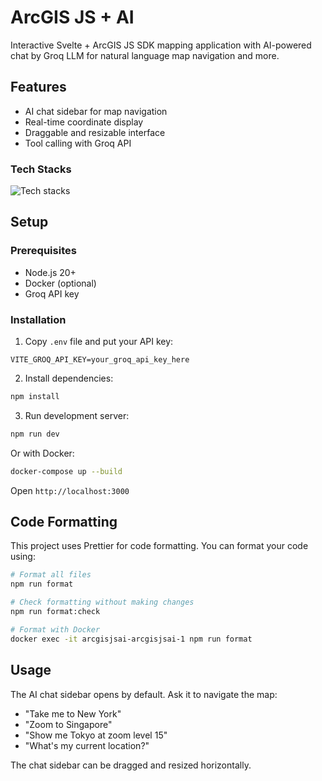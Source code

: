 # ArcGIS JS + AI

Interactive Svelte + ArcGIS JS SDK mapping application with AI-powered chat by Groq LLM for natural language map navigation and more.

## Features

- AI chat sidebar for map navigation
- Real-time coordinate display
- Draggable and resizable interface
- Tool calling with Groq API

### Tech Stacks
![Tech stacks](https://skillicons.dev/icons?i=svelte,typescript,js,vite,docker,bash,vercel,ai)

## Setup

### Prerequisites
- Node.js 20+
- Docker (optional)
- Groq API key

### Installation

1. Copy `.env` file and put your API key:
```
VITE_GROQ_API_KEY=your_groq_api_key_here
```

2. Install dependencies:
```bash
npm install
```

3. Run development server:
```bash
npm run dev
```

Or with Docker:
```bash
docker-compose up --build
```

Open `http://localhost:3000`

## Code Formatting

This project uses Prettier for code formatting. You can format your code using:

```bash
# Format all files
npm run format

# Check formatting without making changes
npm run format:check

# Format with Docker
docker exec -it arcgisjsai-arcgisjsai-1 npm run format
```

## Usage

The AI chat sidebar opens by default. Ask it to navigate the map:

- "Take me to New York"
- "Zoom to Singapore" 
- "Show me Tokyo at zoom level 15"
- "What's my current location?"

The chat sidebar can be dragged and resized horizontally.